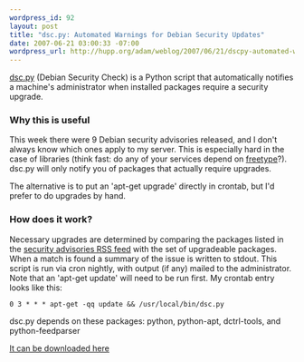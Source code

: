 ```yaml
--- 
wordpress_id: 92
layout: post
title: "dsc.py: Automated Warnings for Debian Security Updates"
date: 2007-06-21 03:00:33 -07:00
wordpress_url: http://hupp.org/adam/weblog/2007/06/21/dscpy-automated-warnings-for-debian-security-updates/
---
```

[dsc.py](http://hupp.org/adam/svn/public/dsc/dsc.py) (Debian Security Check) is a Python script that automatically notifies a machine's administrator when installed packages require a security upgrade.

### Why this is useful

This week there were 9 Debian security advisories released, and I don't always know which ones apply to my server.  This is especially hard in the case of libraries (think fast: do any of your services depend on [freetype](http://www.debian.org/security/2007/dsa-1302)?).   dsc.py will only notify you of packages that actually require upgrades.

The alternative is to put an 'apt-get upgrade' directly in crontab, but I'd prefer to do upgrades by hand.

### How does it work?

Necessary upgrades are determined by comparing the packages listed in the [security advisories RSS feed](http://www.debian.org/security/dsa-long) with the set of upgradeable packages.   When a match is found a summary of the issue is written to stdout.  This script is run via cron nightly, with output (if any) mailed to the administrator.  Note that an 'apt-get update' will need to be run first.  My crontab entry looks like this:

    0 3 * * * apt-get -qq update && /usr/local/bin/dsc.py

dsc.py depends on these packages: python, python-apt, dctrl-tools, and python-feedparser

[It can be downloaded here](http://hupp.org/adam/svn/public/dsc/dsc.py)

